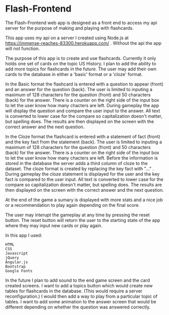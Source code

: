 # Flash-Frontend
The Flash-Frontend web app is designed as a front end to access my api server for the purpose of making and playing with flashcards.

This app uses my api on a server I created using Node.js at https://immense-reaches-83300.herokuapp.com/ .  Without the api the app will not function.

The purpose of this app is to create and use flashcards.  Currently it only holds one set of cards on the topic US History.  I plan to add the ability to add more topics for flashcards in the future.  The user may add their own cards to the database in either a 'basic' format or a 'cloze' format. 

In the Basic format the flashcard is entered with a question to appear (front) and an answer for the question (back). The user is limited to inputing a maximum of 128 characters for the question (front) and 50 characters (back) for the answer.  There is a counter on the right side of the input box to let the user know how many chacters are left.  During gameplay the app will display the question and compare the user input to the answer.  All text is converted to lower case for the compare so capitalization doesn't matter, but spelling does.  The results are then displayed on the screen with the correct answer and the next question.

In the Cloze format the flashcard is entered with a statement of fact (front) and the key fact from the statement (back). The user is limited to inputing a maximum of 128 characters for the question (front) and 50 characters (back) for the answer.  There is a counter on the right side of the input box to let the user know how many chacters are left.  Before the information is stored in the database the server adds a third column of cloze to the dataset.  The cloze format is created by replacing the key fact with "..." . During gameplay the cloze statement is displayed for the user and  the key fact is compared to the user input.  All text is converted to lower case for the compare so capitalization doesn't matter, but spelling does. The results are then displayed on the screen with the correct answer and the next question.

At the end of the game a sumary is displayed with more stats and a nice job or a recommendation to play again depending on the final score.

The user may interupt the gameplay at any time by pressing the reset button.  The reset button will return the user to the starting state of the app where they may input new cards or play again.

In this app I used:

	HTML
	CSS
	Javascript
	jQuery
	Angular.js
	Bootstrap
	Google Fonts


In the future I plan to add sound to the end game screen and the card created screens.  I want to add a topics button which would create new tables for flashcards in the database. (This would require a server reconfiguration.) I would then add a way to play from a particular topic of tables.  I want to add some animation to the answer screen that would be different depending on whether the question was answered correctly.

